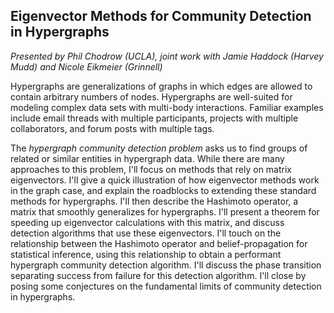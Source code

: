 ## Eigenvector Methods for Community Detection in Hypergraphs

*Presented by Phil Chodrow (UCLA), joint work with Jamie Haddock (Harvey Mudd) and Nicole Eikmeier (Grinnell)*

Hypergraphs are generalizations of graphs in which edges are allowed to contain arbitrary numbers of nodes. Hypergraphs are well-suited for modeling complex data sets with multi-body interactions. Familiar examples include email threads with multiple participants, projects with multiple collaborators, and forum posts with multiple tags. 

The *hypergraph community detection problem* asks us to find groups of related or similar entities in hypergraph data. While there are many approaches to this problem, I'll focus on methods that rely on matrix eigenvectors. I'll give a  quick illustration of how eigenvector methods work in the graph case, and explain the roadblocks to extending these standard methods for hypergraphs. I'll then describe the Hashimoto operator, a matrix that smoothly generalizes for hypergraphs. I'll present a theorem for speeding up eigenvector calculations with this matrix, and discuss detection algorithms that use these eigenvectors. I'll touch on the relationship between the Hashimoto operator and belief-propagation for statistical inference, using this relationship to obtain a performant hypergraph community detection algorithm. I'll discuss the phase transition separating success from failure for this detection algorithm. I'll close by posing some conjectures on the fundamental limits of community detection in hypergraphs. 
